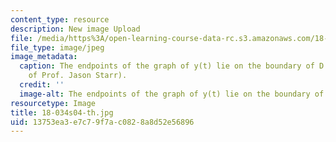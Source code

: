 ```yaml
---
content_type: resource
description: New image Upload
file: /media/https%3A/open-learning-course-data-rc.s3.amazonaws.com/18-034-honors-differential-equations-spring-2004/13753ea3e7c79f7ac0828a8d52e56896_18-034s04-th.jpg
file_type: image/jpeg
image_metadata:
  caption: The endpoints of the graph of y(t) lie on the boundary of D. (Image courtesy
    of Prof. Jason Starr).
  credit: ''
  image-alt: The endpoints of the graph of y(t) lie on the boundary of D.
resourcetype: Image
title: 18-034s04-th.jpg
uid: 13753ea3-e7c7-9f7a-c082-8a8d52e56896
---
```

